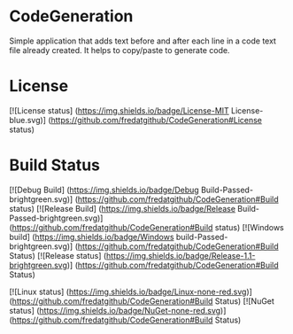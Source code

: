 # CodeGeneration
Simple application that adds text before and after each line in a code text file already created. It helps to copy/paste to generate code.

# License
[![License status] (https://img.shields.io/badge/License-MIT License-blue.svg)] (https://github.com/fredatgithub/CodeGeneration#License status)

# Build Status
[![Debug Build] (https://img.shields.io/badge/Debug Build-Passed-brightgreen.svg)] (https://github.com/fredatgithub/CodeGeneration#Build status)
[![Release Build] (https://img.shields.io/badge/Release Build-Passed-brightgreen.svg)] (https://github.com/fredatgithub/CodeGeneration#Build status)
[![Windows build] (https://img.shields.io/badge/Windows build-Passed-brightgreen.svg)] (https://github.com/fredatgithub/CodeGeneration#Build Status)
[![Release status] (https://img.shields.io/badge/Release-1.1-brightgreen.svg)] (https://github.com/fredatgithub/CodeGeneration#Build Status)

[![Linux status] (https://img.shields.io/badge/Linux-none-red.svg)] (https://github.com/fredatgithub/CodeGeneration#Build Status)
[![NuGet status] (https://img.shields.io/badge/NuGet-none-red.svg)] (https://github.com/fredatgithub/CodeGeneration#Build Status)

